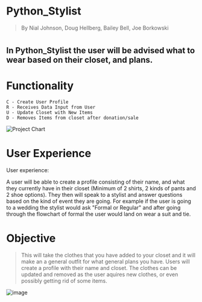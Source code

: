 # Python_Stylist
> By Nial Johnson, Doug Hellberg, Bailey Bell, Joe Borkowski
#
## In Python_Stylist the user will be advised what to wear based on their closet, and plans.

# Functionality

    C - Create User Profile
    R - Receives Data Input from User
    U - Update Closet with New Items
    D - Removes Items from closet after donation/sale

![Project Chart](https://github.com/nj707/phase-3-project/assets/123016202/5693f837-b084-448b-af49-8a6daecd6027)

# User Experience
User experience:

A user will be able to create a profile consisting of their name, and what they currently have in their closet (Minimum of 2 shirts, 2 kinds of pants and 2 shoe options). They then will speak to a stylist and answer questions based on the kind of event they are going. For example if the user is going to a wedding the stylist would ask "Formal or Regular" and after going through the flowchart of formal the user would land on wear a suit and tie. 

# Objective

> This will take the clothes that you have added to your closet and it will make an a general outfit for what general plans you have. Users will create a profile with their name and closet. The clothes can be updated and removed as the user aquires new clothes, or even possibly getting rid of some items.

![image](https://github.com/nj707/phase-3-project/assets/123016202/e1659da6-01b4-45c1-9333-4a9537d5ea56)
